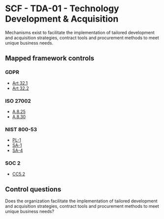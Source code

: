 # SCF - TDA-01 - Technology Development & Acquisition
Mechanisms exist to facilitate the implementation of tailored development and acquisition strategies, contract tools and procurement methods to meet unique business needs.
## Mapped framework controls
### GDPR
- [Art 32.1](../gdpr/art32.md#Article-321)
- [Art 32.2](../gdpr/art32.md#Article-322)
  
### ISO 27002
- [A.8.25](../iso27002/a-8.md#a825)
- [A.8.30](../iso27002/a-8.md#a830)
  
### NIST 800-53
- [PL-1](../nist80053/pl-1.md)
- [SA-1](../nist80053/sa-1.md)
- [SA-4](../nist80053/sa-4.md)
  
### SOC 2
- [CC5.2](../soc2/cc52.md)
  
## Control questions
Does the organization facilitate the implementation of tailored development and acquisition strategies, contract tools and procurement methods to meet unique business needs?
  
